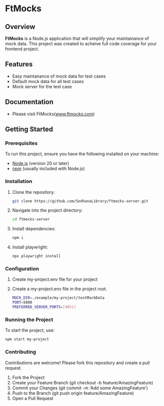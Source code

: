 # FtMocks

## Overview

**FtMocks** is a Node.js application that will simplify your maintainance of mock data. This project was created to acheive full code coverage for your frontend project.

## Features

- Easy maintanance of mock data for test cases
- Default mock data for all test cases
- Mock server for the test case

## Documentation

- Please visit FtMocks(www.ftmocks.com)

## Getting Started

### Prerequisites

To run this project, ensure you have the following installed on your machine:

- [Node.js](https://nodejs.org/) (version 20 or later)
- [npm](https://www.npmjs.com/) (usually included with Node.js)

### Installation

1. Clone the repository:

   ```bash
   git clone https://github.com/SodhanaLibrary/ftmocks-server.git
   ```

2. Navigate into the project directory:

   ```bash
   cd ftmocks-server
   ```

3. Install dependencies:

   ```bash
   npm i
   ```

4. Install playwright:
   ```bash
   npx playwright install
   ```

### Configuration

1. Create my-project.env file for your project

2. Create a my-project.env file in the project root.
   ```bash
   MOCK_DIR=./example/my-project/testMockData
   PORT=5000
   PREFERRED_SERVER_PORTS=[4051]
   ```

### Running the Project

To start the project, use:

```bash
npm start my-project
```

### Contributing

Contributions are welcome! Please fork this repository and create a pull request.

1. Fork the Project
2. Create your Feature Branch (git checkout -b feature/AmazingFeature)
3. Commit your Changes (git commit -m 'Add some AmazingFeature')
4. Push to the Branch (git push origin feature/AmazingFeature)
5. Open a Pull Request
